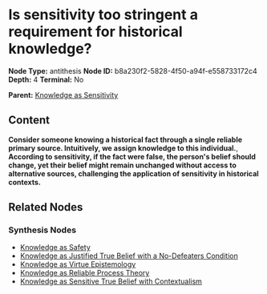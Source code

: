 # Is sensitivity too stringent a requirement for historical knowledge?

**Node Type:** antithesis
**Node ID:** b8a230f2-5828-4f50-a94f-e558733172c4
**Depth:** 4
**Terminal:** No

**Parent:** [Knowledge as Sensitivity](knowledge-as-sensitivity-synthesis-1982e869-a9f8-479e-8278-4830b5b35ee7.md)

## Content

**Consider someone knowing a historical fact through a single reliable primary source. Intuitively, we assign knowledge to this individual.**, **According to sensitivity, if the fact were false, the person's belief should change, yet their belief might remain unchanged without access to alternative sources, challenging the application of sensitivity in historical contexts.**

## Related Nodes

### Synthesis Nodes

- [Knowledge as Safety](knowledge-as-safety-synthesis-13d93e99-3881-4a6b-878a-d0087679a9f4.md)
- [Knowledge as Justified True Belief with a No-Defeaters Condition](knowledge-as-justified-true-belief-with-a-no-defeaters-condition-synthesis-cf2cfbfd-5b9b-499a-a481-b71171cc9c0d.md)
- [Knowledge as Virtue Epistemology](knowledge-as-virtue-epistemology-synthesis-ed50655e-b618-45e3-979d-d65702bf8ea2.md)
- [Knowledge as Reliable Process Theory](knowledge-as-reliable-process-theory-synthesis-182e4df2-a720-44cf-af18-165148c0a5e3.md)
- [Knowledge as Sensitive True Belief with Contextualism](knowledge-as-sensitive-true-belief-with-contextualism-synthesis-6d37b9a7-7a7a-49b5-afd4-b1c69b93002d.md)
